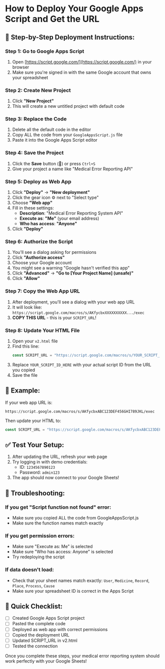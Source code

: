 # How to Deploy Your Google Apps Script and Get the URL

## 🚀 Step-by-Step Deployment Instructions:

### Step 1: Go to Google Apps Script
1. Open [https://script.google.com/](https://script.google.com/) in your browser
2. Make sure you're signed in with the same Google account that owns your spreadsheet

### Step 2: Create New Project
1. Click **"New Project"**
2. This will create a new untitled project with default code

### Step 3: Replace the Code
1. Delete all the default code in the editor
2. Copy ALL the code from your `GoogleAppsScript.js` file
3. Paste it into the Google Apps Script editor

### Step 4: Save the Project
1. Click the **Save** button (💾) or press `Ctrl+S`
2. Give your project a name like "Medical Error Reporting API"

### Step 5: Deploy as Web App
1. Click **"Deploy"** → **"New deployment"**
2. Click the gear icon ⚙️ next to "Select type"
3. Choose **"Web app"**
4. Fill in these settings:
   - **Description**: "Medical Error Reporting System API"
   - **Execute as**: **"Me"** (your email address)
   - **Who has access**: **"Anyone"**
5. Click **"Deploy"**

### Step 6: Authorize the Script
1. You'll see a dialog asking for permissions
2. Click **"Authorize access"**
3. Choose your Google account
4. You might see a warning "Google hasn't verified this app"
5. Click **"Advanced"** → **"Go to [Your Project Name] (unsafe)"**
6. Click **"Allow"**

### Step 7: Copy the Web App URL
1. After deployment, you'll see a dialog with your web app URL
2. It will look like: `https://script.google.com/macros/s/AKfycbxXXXXXXXXXX.../exec`
3. **COPY THIS URL** - this is your `SCRIPT_URL`!

### Step 8: Update Your HTML File
1. Open your `v2.html` file
2. Find this line:
   ```javascript
   const SCRIPT_URL = "https://script.google.com/macros/s/YOUR_SCRIPT_ID_HERE/exec";
   ```
3. Replace `YOUR_SCRIPT_ID_HERE` with your actual script ID from the URL you copied
4. Save the file

## 🔧 Example:
If your web app URL is:
```
https://script.google.com/macros/s/AKfycbxABC123DEF456GHI789JKL/exec
```

Then update your HTML to:
```javascript
const SCRIPT_URL = "https://script.google.com/macros/s/AKfycbxABC123DEF456GHI789JKL/exec";
```

## ✅ Test Your Setup:
1. After updating the URL, refresh your web page
2. Try logging in with demo credentials:
   - ID: `1234567890123`
   - Password: `admin123`
3. The app should now connect to your Google Sheets!

## 🚨 Troubleshooting:

### If you get "Script function not found" error:
- Make sure you copied ALL the code from GoogleAppsScript.js
- Make sure the function names match exactly

### If you get permission errors:
- Make sure "Execute as: Me" is selected
- Make sure "Who has access: Anyone" is selected
- Try redeploying the script

### If data doesn't load:
- Check that your sheet names match exactly: `User`, `Medicine`, `Record`, `Place`, `Process`, `Cause`
- Make sure your spreadsheet ID is correct in the Apps Script

## 📝 Quick Checklist:
- [ ] Created Google Apps Script project
- [ ] Pasted the complete code
- [ ] Deployed as web app with correct permissions
- [ ] Copied the deployment URL
- [ ] Updated SCRIPT_URL in v2.html
- [ ] Tested the connection

Once you complete these steps, your medical error reporting system should work perfectly with your Google Sheets!
